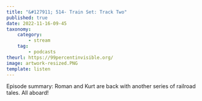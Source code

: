 ```yaml
---
title: "&#127911; 514- Train Set: Track Two"
published: true
date: 2022-11-16-09-45
taxonomy:
    category:
        - stream
    tag:
        - podcasts
theurl: https://99percentinvisible.org/
image: artwork-resized.PNG
template: listen
---
```


Episode summary: Roman and Kurt are back with another series of railroad tales. All aboard!
